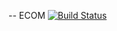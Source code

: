  -- ECOM [![Build Status](https://travis-ci.com/oldDadou/ECOM-M2PGI.svg?token=sN1woKsEoz9vH1Pyi6eK&branch=master)](https://travis-ci.com/oldDadou/ECOM-M2PGI)
